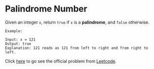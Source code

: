 # Palindrome Number

Given an integer `x`, return `true` if `x` is a **palindrome**, and `false` otherwise.

```
Example:

Input: x = 121
Output: true
Explanation: 121 reads as 121 from left to right and from right to left.
```

Click [here](https://leetcode.com/problems/palindrome-number/description/) to go see the official problem from [Leetcode](https://www.leetcode.com/).
